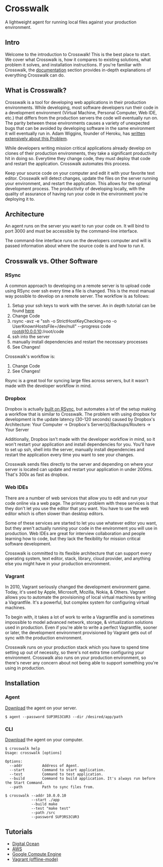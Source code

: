 # Crosswalk
A lightweight agent for running local files against your production environment.

## Intro
Welcome to the introduction to Crosswalk! This is the best place to start. We cover what Crosswalk is, how it compares to existing solutions, what problem it solves, and installation instructions. If you're familiar with Crosswalk, the [documentation]('') section provides in-depth explanations of everything Crosswalk can do.

## What is Crosswalk?
Crosswalk is a tool for developing web applications in their production environments. While developing, most software developers run their code in a development environment (Virtual Machine, Personal Computer, Web IDE, etc.) that differs from the production servers the code will eventually run on. The parity between these environments causes a variety of unexpected bugs that can be avoided by developing software in the same environment it will eventually run in. Adam Wiggins, founder of Heroku, has [written extensively about this Problem](http://12factor.net/dev-prod-parity).

While developers writing mission critical applications already develop on clones of their production environments, they take a significant productivity hit in doing so. Everytime they change code, they must deploy that code and restart the application. Crosswalk automates this process.

Keep your source code on your computer and edit it with your favorite text editor. Crosswalk will detect changes, update the files on the server running your environment, and restart the application. This allows for the optimal development process. The productivity of developing locally, with the quality of assurance of having run your code in the environment you're deploying it to.

## Architecture
An agent runs on the server you want to run your code on. It will bind to port 3000 and must be accessible by the command-line interface.

The command-line interface runs on the developers computer and will is passed information about where the source code is and how to run it.

## Crosswalk vs. Other Software
### RSync
A common approach to developing on a remote server is to upload code using RSync over ssh every time a file is changed. This is the most manual way possible to develop on a remote server. The workflow is as follows:
1. Setup your ssh keys to work with the server. An in depth tutorial can be found [here](http://askubuntu.com/questions/4830/easiest-way-to-copy-ssh-keys-to-another-machine/4833#4833)
2. Change Code
3. rsync -avz -e "ssh -o StrictHostKeyChecking=no -o UserKnownHostsFile=/dev/null" --progress code root@10.0.0.10:/root/code
4. ssh into the server
5. manually install dependencies and restart the necessary processes
6. See Changes!

Crosswalk's workflow is:
1. Change Code
2. See Changes!

Rsync is a great tool for syncing large files across servers, but it wasn't made with the developer workflow in mind.

### Dropbox
Dropbox is actually [built on RSync](https://github.com/dropbox/librsync), but automates a lot of the setup making a workflow that is similar to Crosswalk. The problem with using dropbox for development is the update latency (30-120 seconds) caused by Dropbox's Architecture:
Your Computer -> Dropbox's Server(s)/Backups/Routers -> Your Server

Additionally, Dropbox isn't made with the developer workflow in mind, so it won't restart your application and install dependencies for you. You'll have to set up ssh, shell into the server, manually install dependencies and restart the application every time you want to see your changes.

Crosswalk sends files directly to the server and depending on where your server is located can update and restart your application in under 200ms. That's 300x as fast as dropbox.

### Web IDEs
There are a number of web services that allow you to edit and run your code online via a web page. The primary problem with these services is that they don't let you use the editor that you want. You have to use the web editor which is often slower than desktop editors.

Some of these services are started to let you use whatever editor you want, but they aren't actually running your code in the environment you will use in production. Web IDEs are great for interview collaboration and people learning how to code, but they lack the flexibility for mission critical software development.

Crosswalk is committed to its flexible architecture that can support every operating system, text editor, stack, library, cloud provider, and anything else you might have in your production environment.

### Vagrant
In 2010, Vagrant seriously changed the development environment game. Today, it's used by Apple, Microsoft, Mozilla, Nokia, & Others. Vagrant allows you to automate the provisioning of local virtual machines by writing a Vagrantfile. It's a powerful, but complex system for configuring virtual machines.

To begin with, it takes a lot of work to write a Vagrantfile and is sometimes impossible to model advanced network, storage, & virtualization solutions used in production. Even if you're able to write a perfect Vagrantfile, sooner or later, the development environment provisioned by Vagrant gets out of sync with the production environment.

Crosswalk runs on your production stack which you have to spend time setting up out of necessity, so there's not extra time configuring your environment. Crosswalk also runs on your production environment, so there's never any concern about not being able to support something you're using in production.

## Installation
### Agent
[Download](http://crosswalk.io/download) the agent on your server.
```
$ agent --password SUP3RS3CUR3 --dir /desired/app/path
```

### CLI
[Download](http://crosswalk.io/download) the agent on your computer.
```
$ crosswalk help
Usage: crosswalk [options]

Options:
  --addr         Address of Agent.
  --start        Command to start application.
  --test         Command to test application.
  --build        Command to build application. It's always run before the Start Command.
  --path         Path to sync files from.

$ crosswalk --addr 10.0.0.10
            --start ./app
            --build make
            --test "make test"
            --path /src
            --password SUP3RS3CUR3
```

## Tutorials
- [Digital Ocean]('')
- [AWS]('')
- [Google Compute Engine]('')
- [Vagrant (offline-mode)]('')
